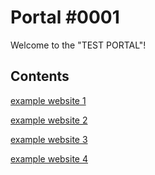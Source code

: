 # Portal #0001
Welcome to the "TEST PORTAL"!

Contents
-------
[example website 1](http://b.link/ambq3)

[example website 2](http://b.link/kdq8d)

[example website 3](http://b.link/8x48p)

[example website 4](http://b.link/ct93h)
